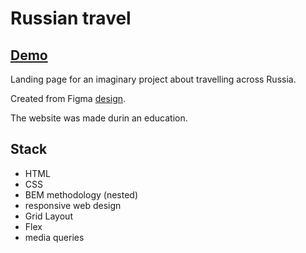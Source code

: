 # Russian travel
## [Demo](https://ananastii.github.io/russian-travel/)

Landing page for an imaginary project about travelling across Russia.

Created from Figma [design](https://www.figma.com/file/5S2WSbEFL6awjVWJ0NWL8Q/Sprint-3_-Russia-_-desktop-%2B-mobile?type=design&node-id=28503-0&mode=design).

The website was made durin an education.

## Stack
- HTML
- CSS
- BEM methodology (nested)
- responsive web design
 - Grid Layout
 - Flex
 - media queries
